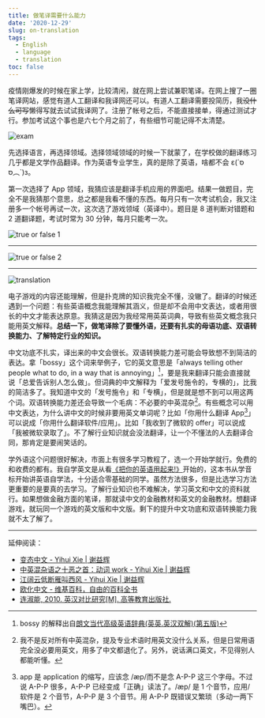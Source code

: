 ```yaml
---
title: 做笔译需要什么能力
date: '2020-12-29'
slug: on-translation
tags:
  - English
  - language
  - translation
toc: false
---
```


<!--more-->

疫情刚爆发的时候在家上学，比较清闲，就在网上尝试兼职笔译。在网上搜了一圈笔译网站，感觉有道人工翻译和我译网还可以。有道人工翻译需要投简历，我~~没什么可写~~懒得写就去试试我译网了。注册了帐号之后，不能直接接单，得通过测试才行。参加考试这个事也是六七个月之前了，有些细节可能记得不太清楚。

![exam](https://cdn.jsdelivr.net/gh/CyrusYip/blog-static/images/2020-12-29_exam.png)

先选择语言，再选择领域。选择领域领域的时候一下就蒙了，在学校做的翻译练习几乎都是文学作品翻译。作为英语专业学生，真的是除了英语，啥都不会 ε(´סּ︵סּ\`)з。

第一次选择了 App 领域，我猜应该是翻译手机应用的界面吧。结果一做题目，完全不是我猜那个意思，总之都是我看不懂的东西。每月只有一次考试机会，我又注册多一个帐号再试一次，这次选了游戏领域（英译中）。题目是 8 道判断对错题和 2 道翻译题，考试时常为 30 分钟，每月只能考一次。

<!--

**考前必读**

为初步考察我译网注册译员的翻译水平，我译网特设立针对不同语言对、行业领域的翻译技能考试，旨在网罗具有相关行业领域翻译经验的成熟译员。

我译网技能考试分为 8 道“判断对错题”和2道“笔译实践题”两部分，预计将占用您 30 分钟左右的时间，答题超时可能会导致考试数据丢失，请提前做好相关准备。

每位译员每月仅有一次考试机会（中途弃考亦视为消耗一次机会），请珍惜每次机会，谨慎参加考试并认真作答。

**答题小贴士：**

对于“判断对错题”，只要译文语言表达流畅、地道，翻译准确、专业，则可判定为“对”。标点符号和空格的使用，少量错别字、拼写错误等小问题不应作为考察重点。但如果存在三处或三处以上低级错误，也应判定为“错”。

对于“笔译实践题”，由于篇幅限制，多数题目段落无法提供完整的上下文信息，请根据自己过往的翻译经验和语言感受力，提供自己力所能及的最佳译文，能够自圆其说即可。在审核时，审核组也会将关注点放在语言表达和翻译专业性上。当然，如果格式（空格、标点符号、换行等）处理得美观、全无低级错误，在审核组眼中也是会加分的哦！

最后，祝您顺利通过考试，加油吧！

-->

![true or false 1](https://cdn.jsdelivr.net/gh/CyrusYip/blog-static/images/2020-12-29_true-or-false-1.png)

---

![true or false 2](https://cdn.jsdelivr.net/gh/CyrusYip/blog-static/images/2020-12-29_true-or-false-2.png)

---

![translation](https://cdn.jsdelivr.net/gh/CyrusYip/blog-static/images/2020-12-29_translation.png)

电子游戏的内容还能理解，但是扑克牌的知识我完全不懂，没辙了。翻译的时候还遇到一个问题：有些英语概念我能理解其涵义，但是却不会用中文表达，或者用很长的中文才能表达原意。我猜这是因为我经常用英英词典，导致有些英文概念我只能用英文解释。**总结一下，做笔译除了要懂外语，还要有扎实的母语功底、双语转换能力、了解特定行业的知识。**

中文功底不扎实，译出来的中文会很长。双语转换能力差可能会导致想不到简洁的表达。拿「bossy」这个词来举例子，它的英文意思是「always telling other people what to do, in a way that is annoying」[^def]，要是我来翻译只能会直接就说「总爱告诉别人怎么做」。但词典的中文解释为「爱发号施令的，专横的」，比我的简洁多了。我知道中文的「发号施令」和「专横」，但是就是想不到可以用这两个词。双语转换能力差还会导致一个毛病：不必要的中英混杂[^mix]。有些概念可以用中文表达，为什么讲中文的时候非要用英文单词呢？比如「你用什么翻译 App[^app]」可以说成「你用什么翻译软件/应用」。比如「我收到了微软的 offer」可以说成「我被微软录取了」。不了解行业知识就会没法翻译，让一个不懂法的人去翻译合同，那肯定是要闹笑话的。

[^def]: bossy 的解释出自[朗文当代高级英语辞典(英英.英汉双解)(第五版)](https://book.douban.com/subject/25863406/)

[^mix]: 我不是反对所有中英混杂，提及专业术语时用英文没什么关系，但是日常用语完全没必要用英文，用多了中文都退化了。另外，说话满口英文，不见得别人都能听懂。

[^app]: app 是 application 的缩写，应该念 /æp/而不是念 A-P-P 这三个字母。不过说 A-P-P 很多，A-P-P 已经变成「正确」读法了。/æp/ 是 1 个音节，应用/软件是 2 个音节，A-P-P 是 3 个音节。用 A-P-P 既错误又繁琐（多动一两下嘴巴）。

学外语这个问题很好解决，市面上有很多学习教程了，选一个开始学就行。免费的和收费的都有。我自学英文是从看[《把你的英语用起来!》](https://book.douban.com/subject/27099234/)开始的，这本书从学音标开始讲英语自学法，十分适合零基础的同学。虽然方法很多，但是比选学习方法更重要的是要真的去学习。了解行业知识也不难解决，学习英文和中文的资料就行。如果想做金融方面的笔译，那就读中文的金融教材和英文的金融教材。想翻译游戏，就玩同一个游戏的英文版和中文版。剩下的提升中文功底和双语转换能力我就不太了解了。

---

延伸阅读：

- [变态中文 - Yihui Xie | 谢益辉](https://yihui.org/cn/2019/06/obfuscated-chinese/)
- [中英混杂语之十恶之首：动词 work - Yihui Xie | 谢益辉](https://yihui.org/cn/2018/11/work/)
- [江阔云低断雁叫西风 - Yihui Xie | 谢益辉](https://yihui.org/cn/2014/06/on-writing/)
- [欧化中文 - 维基百科，自由的百科全书](https://zh.wikipedia.org/wiki/%E6%AD%90%E5%8C%96%E4%B8%AD%E6%96%87)
- [连淑能, 2010. 英汉对比研究[M]. 高等教育出版社.](https://book.douban.com/subject/5297697/)
